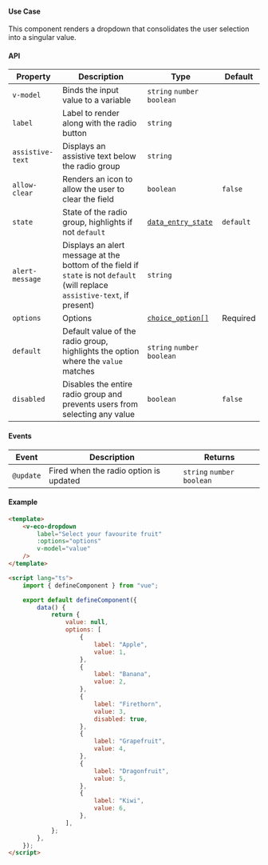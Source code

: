 #### Use Case

This component renders a dropdown that consolidates the user selection into a singular value.

#### API

| Property         | Description                                                                                                                  | Type                                          | Default   |
| ---------------- | ---------------------------------------------------------------------------------------------------------------------------- | --------------------------------------------- | --------- |
| `v-model`        | Binds the input value to a variable                                                                                          | `string` `number` `boolean`                   |           |
| `label`          | Label to render along with the radio button                                                                                  | `string`                                      |           |
| `assistive-text` | Displays an assistive text below the radio group                                                                             | `string`                                      |           |
| `allow-clear`    | Renders an icon to allow the user to clear the field                                                                         | `boolean`                                     | `false`   |
| `state`          | State of the radio group, highlights if not `default`                                                                        | [`data_entry_state`](/types#data-entry-state) | `default` |
| `alert-message`  | Displays an alert message at the bottom of the field if `state` is not `default` (will replace `assistive-text`, if present) | `string`                                      |           |
| `options`        | Options                                                                                                                      | [`choice_option[]`](/types#choice-option)     | Required  |
| `default`        | Default value of the radio group, highlights the option where the `value` matches                                            | `string` `number` `boolean`                   |           |
| `disabled`       | Disables the entire radio group and prevents users from selecting any value                                                  | `boolean`                                     | `false`   |

#### Events

| Event     | Description                            | Returns                     |
| --------- | -------------------------------------- | --------------------------- |
| `@update` | Fired when the radio option is updated | `string` `number` `boolean` |

#### Example

```html
<template>
	<v-eco-dropdown
		label="Select your favourite fruit"
		:options="options"
		v-model="value"
	/>
</template>

<script lang="ts">
	import { defineComponent } from "vue";

	export default defineComponent({
		data() {
			return {
				value: null,
				options: [
					{
						label: "Apple",
						value: 1,
					},
					{
						label: "Banana",
						value: 2,
					},
					{
						label: "Firethorn",
						value: 3,
						disabled: true,
					},
					{
						label: "Grapefruit",
						value: 4,
					},
					{
						label: "Dragonfruit",
						value: 5,
					},
					{
						label: "Kiwi",
						value: 6,
					},
				],
			};
		},
	});
</script>
```
